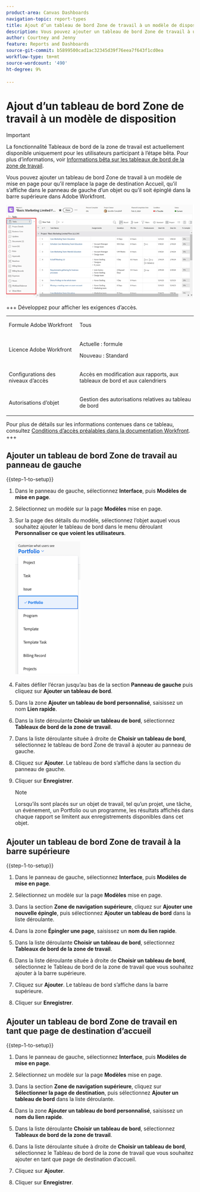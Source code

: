 ```yaml
---
product-area: Canvas Dashboards
navigation-topic: report-types
title: Ajout d’un tableau de bord Zone de travail à un modèle de disposition
description: Vous pouvez ajouter un tableau de bord Zone de travail à un modèle de mise en page pour qu’il remplace la page de destination d’accueil, qu’il apparaisse dans le panneau de gauche d’un objet ou qu’il soit épinglé sur la barre supérieure.
author: Courtney and Jenny
feature: Reports and Dashboards
source-git-commit: b5899500cad1ac32345d39f76eea7f643f1cd0ea
workflow-type: tm+mt
source-wordcount: '490'
ht-degree: 9%

---
```


# Ajout d’un tableau de bord Zone de travail à un modèle de disposition

>[!IMPORTANT]
>
>La fonctionnalité Tableaux de bord de la zone de travail est actuellement disponible uniquement pour les utilisateurs participant à l’étape bêta. Pour plus d’informations, voir [Informations bêta sur les tableaux de bord de la zone de travail](/help/quicksilver/product-announcements/betas/canvas-dashboards-beta/canvas-dashboards-beta-information.md).

Vous pouvez ajouter un tableau de bord Zone de travail à un modèle de mise en page pour qu’il remplace la page de destination Accueil, qu’il s’affiche dans le panneau de gauche d’un objet ou qu’il soit épinglé dans la barre supérieure dans Adobe Workfront.

![Panneau de gauche](assets/left-panel.png)

+++ Développez pour afficher les exigences d’accès. 

<table style="table-layout:auto"> 
<col> 
</col> 
<col> 
</col> 
<tbody> 
<tr> 
   <td role="rowheader"><p>Formule Adobe Workfront</p></td> 
   <td> 
<p>Tous </p> 
   </td> 
<tr> 
 <tr> 
   <td role="rowheader"><p>Licence Adobe Workfront</p></td> 
   <td> 
<p>Actuelle : formule </p> 
<p>Nouveau : Standard</p> 
   </td> 
   </tr> 
  </tr> 
  <tr> 
   <td role="rowheader"><p>Configurations des niveaux d’accès</p></td> 
   <td><p>Accès en modification aux rapports, aux tableaux de bord et aux calendriers</p>
  </td> 
  </tr> 
    </tr>  
        <tr> 
   <td role="rowheader"><p>Autorisations d’objet</p></td> 
   <td><p>Gestion des autorisations relatives au tableau de bord</p>
  </td> 
  </tr> 
</tbody> 
</table>

Pour plus de détails sur les informations contenues dans ce tableau, consultez [Conditions d’accès préalables dans la documentation Workfront](/help/quicksilver/administration-and-setup/add-users/access-levels-and-object-permissions/access-level-requirements-in-documentation.md).
+++

## Ajouter un tableau de bord Zone de travail au panneau de gauche

{{step-1-to-setup}}

1. Dans le panneau de gauche, sélectionnez **Interface**, puis **Modèles de mise en page**.

1. Sélectionnez un modèle sur la page **Modèles** mise en page.

1. Sur la page des détails du modèle, sélectionnez l’objet auquel vous souhaitez ajouter le tableau de bord dans le menu déroulant **Personnaliser ce que voient les utilisateurs**.

   ![Personnaliser ce que les utilisateurs voient dans la liste déroulante](assets/customize-what-users-see.png)

1. Faites défiler l’écran jusqu’au bas de la section **Panneau de gauche** puis cliquez sur **Ajouter un tableau de bord**.

1. Dans la zone **Ajouter un tableau de bord personnalisé**, saisissez un nom **Lien rapide**.

1. Dans la liste déroulante **Choisir un tableau de bord**, sélectionnez **Tableaux de bord de la zone de travail**.

1. Dans la liste déroulante située à droite de **Choisir un tableau de bord**, sélectionnez le tableau de bord Zone de travail à ajouter au panneau de gauche.

1. Cliquez sur **Ajouter**. Le tableau de bord s’affiche dans la section du panneau de gauche.

1. Cliquer sur **Enregistrer**.

   >[!NOTE]
   >
   >Lorsqu’ils sont placés sur un objet de travail, tel qu’un projet, une tâche, un événement, un Portfolio ou un programme, les résultats affichés dans chaque rapport se limitent aux enregistrements disponibles dans cet objet.


## Ajouter un tableau de bord Zone de travail à la barre supérieure

{{step-1-to-setup}}

1. Dans le panneau de gauche, sélectionnez **Interface**, puis **Modèles de mise en page**.

1. Sélectionnez un modèle sur la page **Modèles** mise en page.

1. Dans la section **Zone de navigation supérieure**, cliquez sur **Ajouter une nouvelle épingle**, puis sélectionnez **Ajouter un tableau de bord** dans la liste déroulante.

1. Dans la zone **Épingler une page**, saisissez un **nom du lien rapide**.

1. Dans la liste déroulante **Choisir un tableau de bord**, sélectionnez **Tableaux de bord de la zone de travail**.

1. Dans la liste déroulante située à droite de **Choisir un tableau de bord**, sélectionnez le Tableau de bord de la zone de travail que vous souhaitez ajouter à la barre supérieure.

1. Cliquez sur **Ajouter**. Le tableau de bord s’affiche dans la barre supérieure.

1. Cliquer sur **Enregistrer**.

## Ajouter un tableau de bord Zone de travail en tant que page de destination d’accueil

{{step-1-to-setup}}

1. Dans le panneau de gauche, sélectionnez **Interface**, puis **Modèles de mise en page**.

1. Sélectionnez un modèle sur la page **Modèles** mise en page.

1. Dans la section **Zone de navigation supérieure**, cliquez sur **Sélectionner la page de destination**, puis sélectionnez **Ajouter un tableau de bord** dans la liste déroulante.

1. Dans la zone **Ajouter un tableau de bord personnalisé**, saisissez un **nom du lien rapide**.

1. Dans la liste déroulante **Choisir un tableau de bord**, sélectionnez **Tableaux de bord de la zone de travail**.

1. Dans la liste déroulante située à droite de **Choisir un tableau de bord**, sélectionnez le Tableau de bord de la zone de travail que vous souhaitez ajouter en tant que page de destination d’accueil.

1. Cliquez sur **Ajouter**.

1. Cliquer sur **Enregistrer**.
